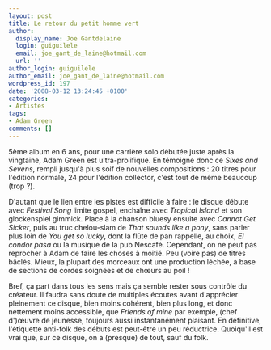 ```yaml
---
layout: post
title: Le retour du petit homme vert
author:
  display_name: Joe Gantdelaine
  login: guiguilele
  email: joe_gant_de_laine@hotmail.com
  url: ''
author_login: guiguilele
author_email: joe_gant_de_laine@hotmail.com
wordpress_id: 197
date: '2008-03-12 13:24:45 +0100'
categories:
- Artistes
tags:
- Adam Green
comments: []
---
```

5ème album en 6 ans, pour une carrière solo débutée juste après la vingtaine, Adam Green est ultra-prolifique. En témoigne donc ce *Sixes and Sevens*, rempli jusqu'à plus soif de nouvelles compositions : 20 titres pour l'édition normale, 24 pour l'édition collector, c'est tout de même beaucoup (trop ?).

D'autant que le lien entre les pistes est difficile à faire : le disque débute avec *Festival Song* limite gospel, enchaîne avec *Tropical Island* et son glockenspiel gimmick. Place à la chanson bluesy ensuite avec *Cannot Get Sicker*, puis au truc chelou-slam de *That sounds like a pony*, sans parler plus loin de *You get so lucky*, dont la flûte de pan rappelle, au choix, *El condor pasa* ou la musique de la pub Nescafé. Cependant, on ne peut pas reprocher à Adam de faire les choses à moitié. Peu (voire pas) de titres bâclés. Mieux, la plupart des morceaux ont une production léchée, à base de sections de cordes soignées et de chœurs au poil !

Bref, ça part dans tous les sens mais ça semble rester sous contrôle du créateur. Il faudra sans doute de multiples écoutes avant d'apprécier pleinement ce disque, bien moins cohérent, bien plus long, et donc nettement moins accessible, que *Friends of mine* par exemple, (chef d')œuvre de jeunesse, toujours aussi instantanément plaisant. En définitive, l'étiquette anti-folk des débuts est peut-être un peu réductrice. Quoiqu'il est vrai que, sur ce disque, on a (presque) de tout, sauf du folk.
